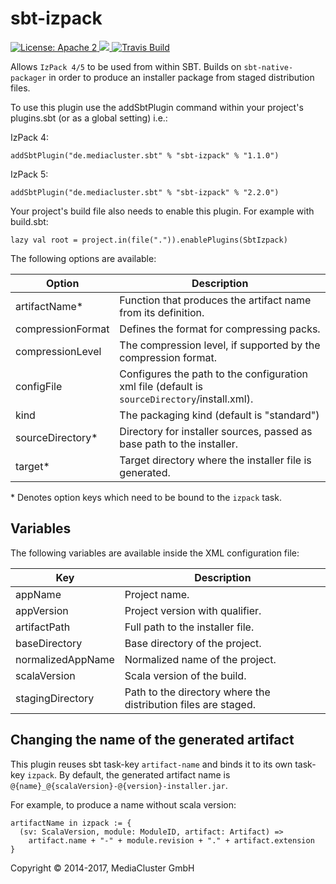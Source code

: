 sbt-izpack
==========

<a href="https://raw.githubusercontent.com/MediaCluster/sbt-izpack/master/LICENSE">
  <img src="https://img.shields.io/hexpm/l/plug.svg" alt="License: Apache 2">
</a>
<a href='https://bintray.com/mediacluster/sbt-plugins/sbt-izpack/2.2.0/link'>
  <img src='https://api.bintray.com/packages/mediacluster/sbt-plugins/sbt-izpack/images/download.svg?version=2.2.0'>
</a>
<a href="https://travis-ci.org/MediaCluster/sbt-izpack/">
  <img src="https://travis-ci.org/MediaCluster/sbt-izpack.png" alt="Travis Build">
</a>

Allows `IzPack 4/5` to be used from within SBT. Builds on `sbt-native-packager` in order to produce an installer
package from staged distribution files.

To use this plugin use the addSbtPlugin command within your project's plugins.sbt (or as a global setting) i.e.:

IzPack 4:

```
addSbtPlugin("de.mediacluster.sbt" % "sbt-izpack" % "1.1.0")
```

IzPack 5:

```
addSbtPlugin("de.mediacluster.sbt" % "sbt-izpack" % "2.2.0")
```

Your project's build file also needs to enable this plugin. For example with build.sbt:

```
lazy val root = project.in(file(".")).enablePlugins(SbtIzpack)
```

The following options are available:

Option                 | Description
-----------------------|------------
artifactName*          | Function that produces the artifact name from its definition.
compressionFormat      | Defines the format for compressing packs.
compressionLevel       | The compression level, if supported by the compression format.
configFile             | Configures the path to the configuration xml file (default is `sourceDirectory`/install.xml).
kind                   | The packaging kind (default is "standard")
sourceDirectory*       | Directory for installer sources, passed as base path to the installer.
target*                | Target directory where the installer file is generated.

\* Denotes option keys which need to be bound to the `izpack` task.

Variables
---------

The following variables are available inside the XML configuration file:

Key               | Description
------------------|------------
appName           | Project name.
appVersion        | Project version with qualifier.
artifactPath      | Full path to the installer file.
baseDirectory     | Base directory of the project.
normalizedAppName | Normalized name of the project.
scalaVersion      | Scala version of the build.
stagingDirectory  | Path to the directory where the distribution files are staged.


Changing the name of the generated artifact
-------------------------------------------

This plugin reuses sbt task-key `artifact-name` and binds it to its own task-key `izpack`. By default, the generated
artifact name is `@{name}_@{scalaVersion}-@{version}-installer.jar`.

For example, to produce a name without scala version:

```
artifactName in izpack := {
  (sv: ScalaVersion, module: ModuleID, artifact: Artifact) =>
    artifact.name + "-" + module.revision + "." + artifact.extension
}
```

Copyright &copy; 2014-2017, MediaCluster GmbH
